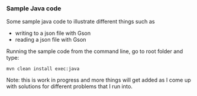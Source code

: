 ### Sample Java code

Some sample java code to illustrate different things such as
* writing to a json file with Gson
* reading a json file with Gson



Running the sample code
from the command line, go to root folder and type:

```mvn clean install exec:java```

Note: this is work in progress and more things will get added
as I come up with solutions for different problems that I run into.